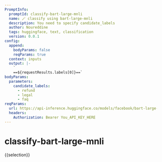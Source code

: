 ```yaml
---
PromptInfo:
  promptId: classify-bart-large-mnli
  name: 🪄 classify using bart-large-mnli
  description: You need to specify candidate_labels
  author: Noureddine
  tags: huggingface, text, classification
  version: 0.0.1
config:
  append:
    bodyParams: false
    reqParams: true
  context: inputs
  output: |-
    `
    ==${requestResults.labels[0]}==`
bodyParams:
  parameters:
    candidate_labels:
      - refund
      - legal
      - faq
reqParams:
  url: https://api-inference.huggingface.co/models/facebook/bart-large-mnli
  headers:
    Authorization: Bearer You_API_KEY_HERE
---
```

# classify-bart-large-mnli
{{selection}}